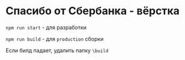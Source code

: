 # Спасибо от Сбербанка - вёрстка

`npm run start` - для разработки

`npm run build` - для `production` сборки

Если билд падает, удалить папку `\build`

